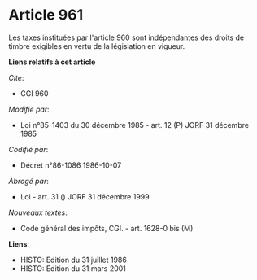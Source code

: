 # Article 961

Les taxes instituées par l'article 960 sont indépendantes des droits de timbre exigibles en vertu de la législation en
vigueur.

**Liens relatifs à cet article**

_Cite_:

  - CGI 960

_Modifié par_:

  - Loi n°85-1403 du 30 décembre 1985 - art. 12 (P) JORF 31 décembre 1985

_Codifié par_:

  - Décret n°86-1086 1986-10-07

_Abrogé par_:

  - Loi - art. 31 () JORF 31 décembre 1999

_Nouveaux textes_:

  - Code général des impôts, CGI. - art. 1628-0 bis (M)

**Liens**:

  - HISTO: Edition du 31 juillet 1986
  - HISTO: Edition du 31 mars 2001
